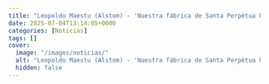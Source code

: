 ```yaml
---
title: "Leopoldo Maestu (Alstom) - 'Nuestra fábrica de Santa Perpètua ha sido la que más ha crecido en los últimos tres años'"
date: 2025-07-04T13:14:05+0000
categories: [Noticias]
tags: []
cover:
  image: "/images/noticias/"
  alt: "Leopoldo Maestu (Alstom) - 'Nuestra fábrica de Santa Perpètua ha sido la que más ha crecido en los últimos tres años'"
  hidden: false
---
```



